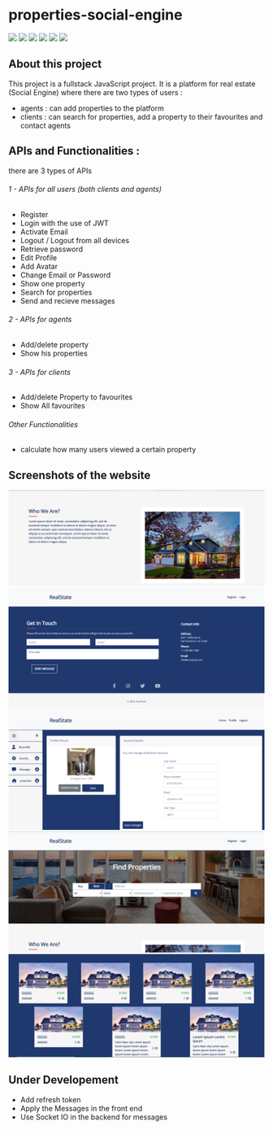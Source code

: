 # properties-social-engine

[![](https://img.shields.io/badge/-NodeJS-33373F?logo=node.js&style=flat)](https://nodejs.org/en/) [![](https://img.shields.io/badge/-ExpressJS-33373F?logo=express&style=flat)](https://expressjs.com/) [![](https://img.shields.io/badge/-MongoDB-33373F?logo=mongodb&style=flat)](https://www.mongodb.com/) [![](https://img.shields.io/badge/-AngularJS-33373F?logo=angular&style=flat)](https://AngularJS.org/) [![](https://img.shields.io/badge/-Bootstrap-33373F?logo=bootstrap&style=flat)](https://getbootstrap.com/)  [![](https://img.shields.io/badge/-Sass-33373F?logo=sass&style=flat)](https://sass-lang.com/)  

## About this project
This project is a fullstack JavaScript project.
It is a platform for real estate (Social Engine) where there are two types of users :
- agents : can add properties to the platform 
- clients : can search for properties, add a property to their favourites and contact agents <br/>

## APIs and Functionalities :
there are 3 types of APIs
###### 1 - APIs for all users (both clients and agents)
* Register
* Login with the use of JWT 
* Activate Email
* Logout / Logout from all devices
* Retrieve password 
* Edit Profile
* Add Avatar
* Change Email or Password
* Show one property
* Search for properties
* Send and recieve messages

###### 2 - APIs for agents 
* Add/delete property
* Show his properties 

###### 3 - APIs for clients
* Add/delete Property to favourites
* Show All favourites
 
###### Other Functionalities
* calculate how many users viewed a certain property

## Screenshots of the website
![](screenshots/1.PNG)
![](screenshots/2.PNG)
![](screenshots/3.PNG)
![](screenshots/4.PNG)
![](screenshots/5.PNG)

## Under Developement
* Add refresh token
* Apply the Messages in the front end
* Use Socket IO in the backend for messages
